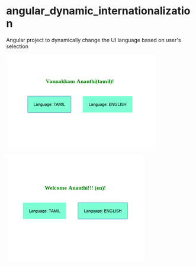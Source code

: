 # angular_dynamic_internationalization
Angular project to dynamically change the UI language based on user's selection

![Tamil text](https://github.com/KrishnaAnanthi/angular_dynamic_internationalization/blob/master/tamil.PNG)

![English text](https://github.com/KrishnaAnanthi/angular_dynamic_internationalization/blob/master/English.PNG)
